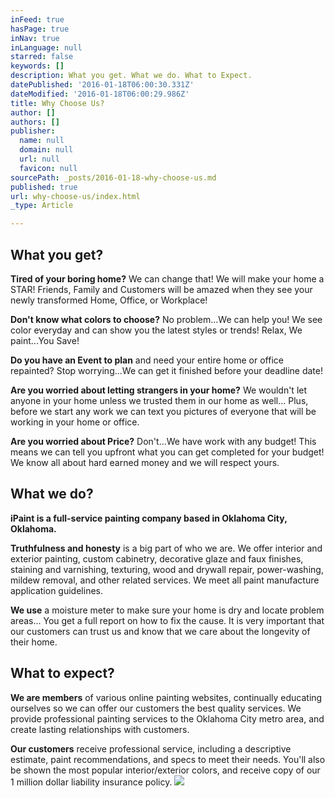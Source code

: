 ```yaml
---
inFeed: true
hasPage: true
inNav: true
inLanguage: null
starred: false
keywords: []
description: What you get. What we do. What to Expect.
datePublished: '2016-01-18T06:00:30.331Z'
dateModified: '2016-01-18T06:00:29.986Z'
title: Why Choose Us?
author: []
authors: []
publisher:
  name: null
  domain: null
  url: null
  favicon: null
sourcePath: _posts/2016-01-18-why-choose-us.md
published: true
url: why-choose-us/index.html
_type: Article

---
```

## What you get? 

**Tired of your boring home?** We can change that! We will make your home a STAR! Friends, Family and Customers will be amazed when they see your newly transformed Home, Office, or Workplace!

**Don't know what colors to choose?** No problem...We can help you! We see color everyday and can show you the latest styles or trends! Relax, We paint...You Save!

**Do you have an Event to plan** and need your entire home or office repainted? Stop worrying...We can get it finished before your deadline date!

**Are you worried about letting strangers in your home?** We wouldn't let anyone in your home unless we trusted them in our home as well... Plus, before we start any work we can text you pictures of everyone that will be working in your home or office.

**Are you worried about Price?** Don't...We have work with any budget! This means we can tell you upfront what you can get completed for your budget! We know all about hard earned money and we will respect yours.

## What we do?

**iPaint is a full-service painting company based in Oklahoma City, Oklahoma.**

**Truthfulness and honesty** is a big part of who we are. We offer interior and exterior painting, custom cabinetry, decorative glaze and faux finishes, staining and varnishing, texturing, wood and drywall repair, power-washing, mildew removal, and other related services. We meet all paint manufacture application guidelines.

**We use** a moisture meter to make sure your home is dry and locate problem areas... You get a full report on how to fix the cause. It is very important that our customers can trust us and know that we care about the longevity of their home.

## What to expect?

**We are members** of various online painting websites, continually educating ourselves so we can offer our customers the best quality services. We provide professional painting services to the Oklahoma City metro area, and create lasting relationships with customers.

**Our customers** receive professional service, including a descriptive estimate, paint recommendations, and specs to meet their needs. You'll also be shown the most popular interior/exterior colors, and receive copy of our 1 million dollar liability insurance policy.
![](https://the-grid-user-content.s3-us-west-2.amazonaws.com/0056fb92-cd10-41b8-a1ad-bbce9b7375d5.jpg)